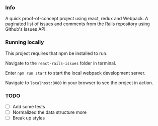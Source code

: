 ### Info

A quick proof-of-concept project using react, redux and Webpack.
A paginated list of issues and comments from the Rails repository using Github's Issues API.

### Running locally

This project requires that npm be installed to run.

Navigate to the `react-rails-issues` folder in terminal.

Enter `npm run start` to start the local webpack development server.

Navigate to `localhost:8080` in your browser to see the project in action.

### TODO
- [ ] Add some tests
- [ ] Normalized the data structure more
- [ ] Break up styles
